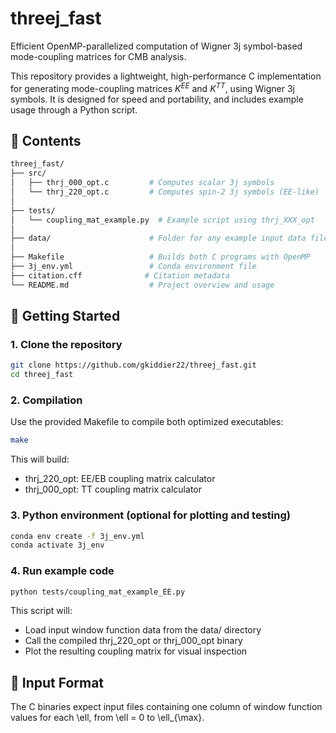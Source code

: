 # threej_fast

Efficient OpenMP-parallelized computation of Wigner 3j symbol-based mode-coupling matrices for CMB analysis.

This repository provides a lightweight, high-performance C implementation for generating mode-coupling matrices $K^{EE}$ and $K^{TT}$, using Wigner 3j symbols. It is designed for speed and portability, and includes example usage through a Python script.

## 🔧 Contents
```bash
threej_fast/
├── src/
│   ├── thrj_000_opt.c         # Computes scalar 3j symbols
│   └── thrj_220_opt.c         # Computes spin-2 3j symbols (EE-like)
│
├── tests/
│   └── coupling_mat_example.py  # Example script using thrj_XXX_opt
│
├── data/                      # Folder for any example input data files
│
├── Makefile                   # Builds both C programs with OpenMP
├── 3j_env.yml                 # Conda environment file
├── citation.cff              # Citation metadata
└── README.md                  # Project overview and usage
```

## 🚀 Getting Started

### 1. Clone the repository

```bash
git clone https://github.com/gkiddier22/threej_fast.git
cd threej_fast
```

### 2. Compilation
Use the provided Makefile to compile both optimized executables:
```bash
make
```
This will build:
- thrj_220_opt: EE/EB coupling matrix calculator 
- thrj_000_opt: TT coupling matrix calculator 

 ### 3. Python environment (optional for plotting and testing)
 ```bash
conda env create -f 3j_env.yml
conda activate 3j_env
```

### 4. Run example code 
```bash
python tests/coupling_mat_example_EE.py
```
This script will:
- Load input window function data from the data/ directory
- Call the compiled thrj_220_opt or thrj_000_opt binary
- Plot the resulting coupling matrix for visual inspection

## 📁 Input Format

The C binaries expect input files containing one column of window function values for each \ell, from \ell = 0 to \ell_{\max}.

